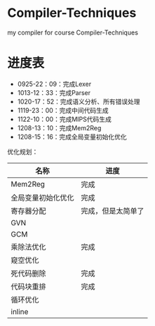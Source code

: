 # Compiler-Techniques

my compiler for course Compiler-Techniques

# 进度表

- 0925-22：09：完成Lexer
- 1013-12：33：完成Parser
- 1020-17：52：完成语义分析、所有错误处理
- 1119-23：00：完成中间代码生成
- 1122-10：00：完成MIPS代码生成
- 1208-13：10：完成Mem2Reg
- 1208-15：16：完成全局变量初始化优化

优化规划：

| 名称               | 进度               |
| ------------------ | ------------------ |
| Mem2Reg            | 完成               |
| 全局变量初始化优化 | 完成               |
| 寄存器分配         | 完成，但是太简单了 |
| GVN                |                    |
| GCM                |                    |
| 乘除法优化         | 完成               |
| 窥空优化           |                    |
| 死代码删除         | 完成               |
| 代码块重排         | 完成               |
| 循环优化           |                    |
| inline             |                    |

